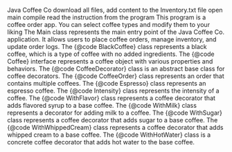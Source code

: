 Java Coffee Co
download all files, add content to the Inventory.txt file
open main
compile
read the instruction from the program
This program is a coffee order app. You can select coffee types and modify them to your liking
The Main class represents the main entry point of the Java Coffee Co. application. It allows users to place coffee orders, manage inventory, and update order logs.
The {@code BlackCoffee} class represents a black coffee, which is a type of coffee with no added ingredients.
The {@code Coffee} interface represents a coffee object with various properties and behaviors.
The {@code CoffeeDecorator} class is an abstract base class for coffee decorators.
The {@code CoffeeOrder} class represents an order that contains multiple coffees.
The {@code Espresso} class represents an espresso coffee.
The {@code Intensity} class represents the intensity of a coffee.
The {@code WithFlavor} class represents a coffee decorator that adds flavored syrup to a base coffee.
The {@code WithMilk} class represents a decorator for adding milk to a coffee.
The {@code WithSugar} class represents a coffee decorator that adds sugar to a base coffee.
The {@code WithWhippedCream} class represents a coffee decorator that adds whipped cream to a base coffee.
The {@code WithHotWater} class is a concrete coffee decorator that adds hot water to the base coffee.

